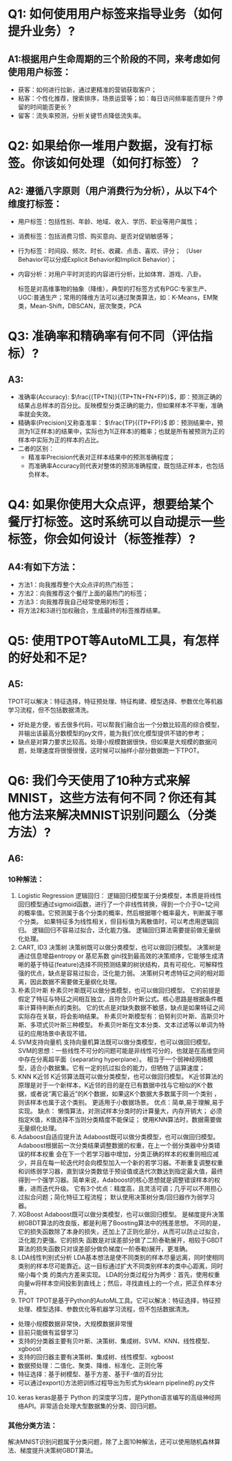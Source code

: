 # Q1: 如何使用用户标签来指导业务（如何提升业务）?

## A1:根据用户生命周期的三个阶段的不同，来考虑如何使用用户标签：

+ 获客：如何进行拉新，通过更精准的营销获取客户；
+ 粘客：个性化推荐，搜索排序，场景运营等；如：每日访问频率能否提升？停留的时间能否更长？
+ 留客：流失率预测，分析关键节点降低流失率。

# Q2: 如果给你一堆用户数据，没有打标签。你该如何处理（如何打标签）？

## A2: 遵循八字原则（用户消费行为分析），从以下4个维度打标签：

+ 用户标签：包括性别、年龄、地域、收入、学历、职业等用户属性；

+ 消费标签：包括消费习惯、购买意向、是否对促销敏感等；

+ 行为标签：时间段、频次、时长、收藏、点击、喜欢、评分；
  	（User Behavior可以分成Explicit Behavior和Implicit Behavior）；

+ 内容分析：对用户平时浏览的内容进行分析，比如体育、游戏、八卦。

  

  标签是对高维事物的抽象（降维），典型的打标签方式有PGC:专家生产、UGC:普通生产；常用的降维方法可以通过聚类算法，如：K-Means，EM聚类，Mean-Shift，DBSCAN，层次聚类，PCA

# Q3: 准确率和精确率有何不同（评估指标）?

## A3:

+ 准确率(Accuracy): $\frac{(TP+TN)}{(TP+TN+FN+FP)}$，即：预测正确的结果占总样本的百分比。反映模型分类正确的能力，但如果样本不平衡，准确率就会失效。
+ 精确率(Precision)又称查准率： $\frac{TP}{(TP+FP)}$ 即：预测结果中，预测为1(正样本)的结果中，实际也为1(正样本)的概率；也就是所有被预测为正的样本中实际为正的样本的占比。
+ 二者的区别：
  + 精准率Precision代表对正样本结果中的预测准确程度；
  + 而准确率Accuracy则代表对整体的预测准确程度，既包括正样本，也包括负样本。

# Q4: 如果你使用大众点评，想要给某个餐厅打标签。这时系统可以自动提示一些标签，你会如何设计（标签推荐）?

## A4:有如下方法：

+ 方法1：向我推荐整个大众点评的热门标签；
+ 方法2：向我推荐这个餐厅上面的最热门的标签；
+ 方法3：向我推荐我自己经常使用的标签；
+ 将方法2和3进行加权融合，生成最终的标签推荐结果。

# Q5: 使用TPOT等AutoML工具，有怎样的好处和不足?

## A5:

TPOT可以解决：特征选择，特征预处理、特征构建、模型选择、参数优化等机器学习流程，但不包括数据清洗。

+ 好处是方便，省去很多代码，可以帮我们融合出一个分数比较高的综合模型，并输出该最高分数模型的py文件，能为我们优化模型提供不错的参考；
+ 缺点是对算力要求比较高。处理小规模数据很快，但如果是大规模的数据问题，处理速度将很慢很慢，这时候可以抽样小部分数据跑一下TPOT。

#  Q6: 我们今天使用了10种方式来解MNIST，这些方法有何不同？你还有其他方法来解决MNIST识别问题么（分类方法）?

## A6:

### 10种解法：
  1. Logistic Regression 逻辑回归：
    逻辑回归模型属于分类模型，本质是将线性回归模型通过sigmoid函数，进行了一个非线性转换，得到一个介于0~1之间的概率值。它预测属于各个分类的概率，然后根据哪个概率最大，判断属于哪个分类。
    如果特征多为线性相关，但目标值为离散值时，可以考虑用逻辑回归。
    逻辑回归不容易过拟合，泛化能力强。
    逻辑回归算法需要提前做无量纲化处理。
  2. CART, ID3 决策树
    决策树既可以做分类模型，也可以做回归模型。
    决策树是通过信息增益entropy or 基尼系数 gini找到最高效的决策顺序，它能够生成清晰的基于特征(feature)选择不同预测结果的树状结构，具有可视化、可解释性强的优点，缺点是容易过拟合，泛化能力弱。
    决策树只考虑特征之间的相对距离，因此数据不需要做无量纲化处理。
  3. 朴素贝叶斯
    朴素贝叶斯既可以做分类模型，也可以做回归模型。
    它的前提是假定了特征与特征之间相互独立，且符合贝叶斯公式。核心思路是根据条件概率计算待判断点的类别。
    它的优点是对缺失数据不敏感，缺点是如果特征之间实际存在关联，将会影响结果。
    朴素贝叶斯模型有：伯努利贝叶斯、高斯贝叶斯、多项式贝叶斯三种模型。
    朴素贝叶斯在文本分类、文本过滤等以单词为特征的应用场景中表现不错。
  4. SVM支持向量机
    支持向量机算法既可以做分类模型，也可以做回归模型。
    SVM的思想：一些线性不可分的问题可能是非线性可分的，也就是在高维空间中存在分离超平面（separating hyperplane）。
    相当于一个弱神经网络模型，适合小数据集。它有一定的抗过拟合的能力，但牺牲了运算速度；
  5. KNN  K近邻
    K近邻算法既可以做分类模型，也可以做回归模型。
    K近邻算法的原理是对于一个新样本，K近邻的目的是在已有数据中找与它相似的K个数据，或者说“离它最近”的K个数据，如果这K个数据大多数属于同一个类别 ，则该样本也属于这个类别。
    更适用于小数据场景。
    优点：简单,易于理解,易于实现。
    缺点：
	  懒惰算法，对测试样本分类时的计算量大，内存开销大；
	  必须指定K值，K值选择不当则分类精度不能保证；
	  使用KNN算法时，数据需要做无量纲化处理。
  6. Adaboost自适应提升法
    Adaboost既可以做分类模型，也可以做回归模型。
    Adaboost根据前一次分类结果调整数据的权重，在上一个弱分类器中分类错误的样本权重 会在下一个若学习器中增加，分类正确的样本的权重则相应减少，并且在每一轮迭代时会向模型加入一个新的若学习器。不断重复调整权重和训练弱学习器，直到误分类数低于预设值或迭代次数达到指定最大值，最终得到一个强学习器。简单来说，Adaboost的核心思想就是调整错误样本的权重，进而迭代升级。
    它有3个优点：精度高，且灵活可调；几乎可以不用担心过拟合问题；简化特征工程流程；
    默认使用决策树分类/回归器作为弱学习器。
  7. XGBoost
    Adaboost既可以做分类模型，也可以做回归模型。
    是梯度提升决策树GBDT算法的改良版，都是利用了Boosting算法中的残差思想。
    不同的是，它的损失函数除了本身的损失，还加上了正则化部分，从而可以防止过拟合，泛化能力更强。它的损失 函数是对误差部分做了二阶泰勒展开，相较于GBDT算法的损失函数只对误差部分做负梯度(一阶泰勒)展开，更准确。
  8. LDA线性判别式分析
    LDA基本想法是使不同类别的样本尽量远离，同时使相同类别的样本尽可能靠近。这一目标通过扩大不同类别样本的类中心距离，同时缩小每个类 的类内方差来实现。
    LDA的分类过程分为两步：首先，使用权重向量w将样本空间投影到直线上；然后，寻找直线上的一个点，把正负样本分开。
  9. TPOT
    TPOT是基于Python的AutoML工具。它可以解决：特征选择，特征预处理、模型选择、参数优化等机器学习流程，但不包括数据清洗。
  + 处理小规模数据非常快，大规模数据非常慢
  + 目前只能做有监督学习
  + 支持的分类器主要有贝叶斯、决策树、集成树、SVM、KNN、线性模型、xgboost
  + 支持的回归器主要有决策树、集成树、线性模型、xgboost
  + 数据预处理：二值化、聚类、降维、标准化、正则化等
  + 特征选择：基于树模型、基于方差、基于F-值的百分比
  + 可以通过export()方法把训练过程导出为形式为sklearn pipeline的.py文件
  10. keras
    keras是基于 Python 的深度学习库，是Python语言编写的高级神经网络API。非常适合处理大型数据集的分类、回归问题。

### 其他分类方法：

解决MNIST识别问题属于分类问题，除了上面10种解法，还可以使用随机森林算法、梯度提升决策树GBDT算法。

